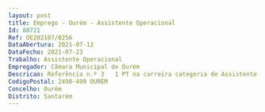 ```yaml
--- 
layout: post
title: Emprego - Ourém - Assistente Operacional
Id: 88721
Ref: OE202107/0256
DataAbertura: 2021-07-12
DataFecho: 2021-07-23
Trabalho: Assistente Operacional
Empregador: Câmara Municipal de Ourém
Descricao: Referência n.º 3   1 PT na carreira categoria de Assistente Operacional na área funcional de vigilante de Transportes Escolares – Código – DAFCE SMT 06 Efetuar a vigilância no transporte de alunos pré escolar e 1º CEB  Efetuar a vigilância no transporte de alunos para as refeições, piscinas, AEC's, visitas de estudo Efetuar a vigilância no transporte de grupos, sempre que autorizados superiormente Executar outras tarefas ou funções que lhe sejam superiormente incumbidas, em observância à sua área funcional competência.
CodigoPostal: 2490-499 OURÉM
Concelho: Ourém
Distrito: Santarém
--- 
```

